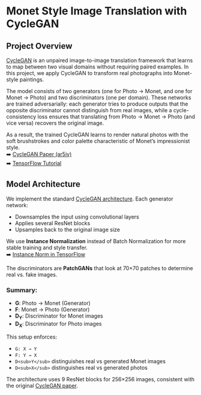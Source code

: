 # Monet Style Image Translation with CycleGAN

## Project Overview

[CycleGAN](https://ar5iv.labs.arxiv.org/html/1703.10593) is an unpaired image-to-image translation framework that learns to map between two visual domains without requiring paired examples. In this project, we apply CycleGAN to transform real photographs into Monet-style paintings.

The model consists of two generators (one for Photo → Monet, and one for Monet → Photo) and two discriminators (one per domain). These networks are trained adversarially: each generator tries to produce outputs that the opposite discriminator cannot distinguish from real images, while a cycle-consistency loss ensures that translating from Photo → Monet → Photo (and vice versa) recovers the original image.

As a result, the trained CycleGAN learns to render natural photos with the soft brushstrokes and color palette characteristic of Monet’s impressionist style.  
➡️ [CycleGAN Paper (ar5iv)](https://ar5iv.labs.arxiv.org/html/1703.10593)  
➡️ [TensorFlow Tutorial](https://www.tensorflow.org/tutorials/generative/cyclegan)

## Model Architecture

We implement the standard [CycleGAN architecture](https://ar5iv.labs.arxiv.org/html/1703.10593). Each generator network:
- Downsamples the input using convolutional layers
- Applies several ResNet blocks
- Upsamples back to the original image size

We use **Instance Normalization** instead of Batch Normalization for more stable training and style transfer.  
➡️ [Instance Norm in TensorFlow](https://www.tensorflow.org/tutorials/generative/cyclegan)

The discriminators are **PatchGANs** that look at 70×70 patches to determine real vs. fake images.

### Summary:
- **G**: Photo → Monet (Generator)
- **F**: Monet → Photo (Generator)
- **D<sub>Y</sub>**: Discriminator for Monet images
- **D<sub>X</sub>**: Discriminator for Photo images

This setup enforces:
- `G: X → Y`
- `F: Y → X`
- `D<sub>Y</sub>` distinguishes real vs generated Monet images
- `D<sub>X</sub>` distinguishes real vs generated photos

The architecture uses 9 ResNet blocks for 256×256 images, consistent with the original [CycleGAN paper](https://www.tensorflow.org/tutorials/generative/cyclegan).

